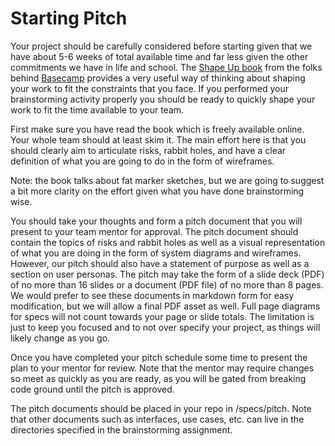 # Starting Pitch

Your project should be carefully considered before starting given that we have about 5-6 weeks of total available time and far less given the other commitments we have in life and school.  The [Shape Up book](https://basecamp.com/shapeup) from the folks behind [Basecamp](https://basecamp.com/) provides a very useful way of thinking about shaping your work to fit the constraints that you face.  If you performed your brainstorming activity properly you should be ready to quickly shape your work to fit the time available to your team.  


First make sure you have read the book which is freely available online.  Your whole team should at least skim it.  The main effort here is that you should clearly aim to articulate risks, rabbit holes, and have a clear definition of what you are going to do in the form of wireframes. 

Note: the book talks about fat marker sketches, but we are going to suggest a bit more clarity on the effort given what you have done brainstorming wise.

You should take your thoughts and form a pitch document that you will present to your team mentor for approval.  The pitch document should contain the topics of risks and rabbit holes as well as a visual representation of what you are doing in the form of system diagrams and wireframes.  However, our pitch should also have a statement of purpose as well as a section on user personas.  The pitch may take the form of a slide deck (PDF) of no more than 16 slides or a document (PDF file) of no more than 8 pages.  We would prefer to see these documents in markdown form for easy modification, but we will allow a final PDF asset as well.  Full page diagrams for specs will not count towards your page or slide totals.  The limitation is just to keep you focused and to not over specify your project, as things will likely change as you go.

Once you have completed your pitch schedule some time to present the plan to your mentor for review.  Note that the mentor may require changes so meet as quickly as you are ready, as you will be gated from breaking code ground until the pitch is approved.  

The pitch documents should be placed in your repo in /specs/pitch.  Note that other documents such as interfaces, use cases, etc. can live in the directories specified in the brainstorming assignment.  